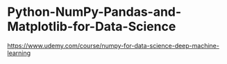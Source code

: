 # Python-NumPy-Pandas-and-Matplotlib-for-Data-Science
https://www.udemy.com/course/numpy-for-data-science-deep-machine-learning
